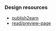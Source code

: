 ### Design resources
- [publish2earn](https://dribbble.com/shots/21286628--Buletin-News-Website)
- [read/preview-page](https://dribbble.com/shots/21921471-NewsHub-Article-Page)